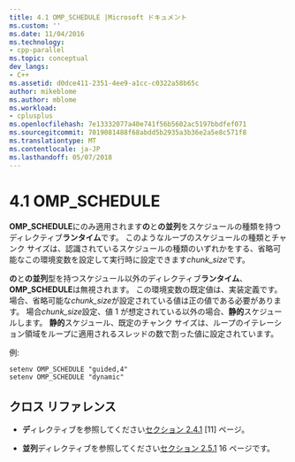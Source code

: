 ```yaml
---
title: 4.1 OMP_SCHEDULE |Microsoft ドキュメント
ms.custom: ''
ms.date: 11/04/2016
ms.technology:
- cpp-parallel
ms.topic: conceptual
dev_langs:
- C++
ms.assetid: d0dce411-2351-4ee9-a1cc-c0322a58b65c
author: mikeblome
ms.author: mblome
ms.workload:
- cplusplus
ms.openlocfilehash: 7e13332077a40e741f56b5602ac5197bbdfef071
ms.sourcegitcommit: 7019081488f68abdd5b2935a3b36e2a5e8c571f8
ms.translationtype: MT
ms.contentlocale: ja-JP
ms.lasthandoff: 05/07/2018
---
```

# <a name="41-ompschedule"></a>4.1 OMP_SCHEDULE
**OMP_SCHEDULE**にのみ適用されます**の**と**の並列**をスケジュールの種類を持つディレクティブ**ランタイム**です。 このようなループのスケジュールの種類とチャンク サイズは、認識されているスケジュールの種類のいずれかをする、省略可能なこの環境変数を設定して実行時に設定できます*chunk_size*です。  
  
 **の**と**の並列**型を持つスケジュール以外のディレクティブ**ランタイム**、 **OMP_SCHEDULE**は無視されます。 この環境変数の既定値は、実装定義です。 場合、省略可能な*chunk_size*が設定されている値は正の値である必要があります。 場合*chunk_size*設定、値 1 が想定されている以外の場合、**静的**スケジュールします。 **静的**スケジュール、既定のチャンク サイズは、ループのイテレーション領域をループに適用されるスレッドの数で割った値に設定されています。  
  
 例:  
  
```  
setenv OMP_SCHEDULE "guided,4"  
setenv OMP_SCHEDULE "dynamic"  
```  
  
## <a name="cross-references"></a>クロス リファレンス  
  
-   **デ**ィレクティブを参照してください[セクション 2.4.1](../../parallel/openmp/2-4-1-for-construct.md) [11] ページ。  
  
-   **並列**ディレクティブを参照してください[セクション 2.5.1](../../parallel/openmp/2-5-1-parallel-for-construct.md) 16 ページです。